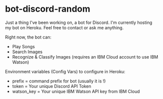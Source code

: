 # bot-discord-random
Just a thing I've been working on, a bot for Discord. I'm currently hosting my bot on Heroku. Feel free to contact or ask me anything.

Right now, the bot can:
* Play Songs
* Search Images
* Recognize & Classify Images (requires an IBM Cloud account to use IBM Watson)

Environment variables (Config Vars) to configure in Heroku:
* prefix = command prefix for bot (usually it is !)
* token = Your unique Discord API Token
* watson_key = Your unique IBM Watson API key from IBM Cloud
